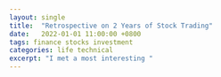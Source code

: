 ```yaml
---
layout: single
title:  "Retrospective on 2 Years of Stock Trading"
date:   2022-01-01 11:00:00 +0800
tags: finance stocks investment
categories: life technical
excerpt: "I met a most interesting "
---
```

